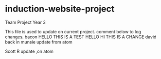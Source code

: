 # induction-website-project
Team Project Year 3

This file is used to update on current project.
comment below to log changes.
bacon
HELLO THIS IS A TEST
HELLO
HI THIS IS A CHANGE
david back in
munsie update from atom

Scott R update ,on atom
